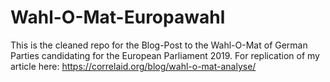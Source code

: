 # Wahl-O-Mat-Europawahl
This is the cleaned repo for the Blog-Post to the Wahl-O-Mat of German Parties candidating for the European Parliament 2019. 
For replication of my article here: https://correlaid.org/blog/wahl-o-mat-analyse/
